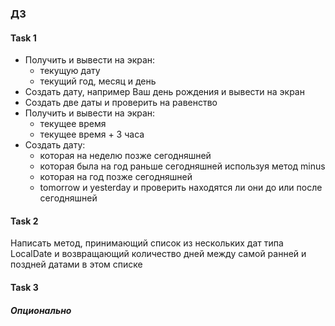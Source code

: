 ### ДЗ

#### Task 1
- Получить и вывести на экран:
  - текущую дату
  - текущий год, месяц и день
- Создать дату, например Ваш день рождения и вывести на экран
- Создать две даты и проверить на равенство
- Получить и вывести на экран:
  - текущее время
  - текущее время + 3 часа
- Создать дату:
  - которая на неделю позже сегодняшней
  - которая была на год раньше сегодняшней используя метод minus
  - которая на год позже сегодняшней
  - tomorrow и yesterday и проверить находятся ли они до или после сегодняшней


#### Task 2
Написать метод, принимающий список из нескольких дат типа LocalDate и возвращающий количество дней между самой ранней и поздней датами в этом списке


#### Task 3
##### *Опционально*












